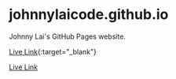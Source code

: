# johnnylaicode.github.io
Johnny Lai's GitHub Pages website.

[Live Link](https://johnnylaicode.github.io){:target="_blank"}

<a href="https://johnnylaicode.github.io" target="blank">Live Link</a>